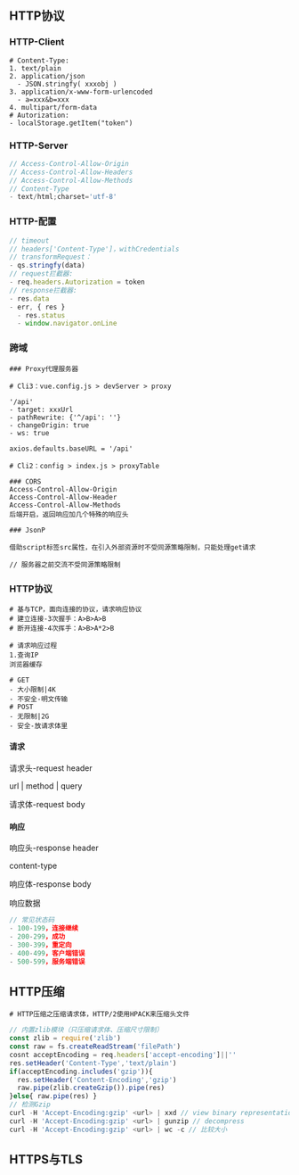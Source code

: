 ## HTTP协议

### HTTP-Client

~~~shell
# Content-Type:
1. text/plain
2. application/json
  - JSON.stringfy( xxxobj )
3. application/x-www-form-urlencoded
  - a=xxx&b=xxx
4. multipart/form-data
# Autorization:
- localStorage.getItem("token")
~~~

### HTTP-Server

~~~js
// Access-Control-Allow-Origin
// Access-Control-Allow-Headers
// Access-Control-Allow-Methods
// Content-Type
- text/html;charset='utf-8'
~~~

### HTTP-配置

~~~js
// timeout
// headers['Content-Type']，withCredentials
// transformRequest：
- qs.stringfy(data)
// request拦截器:
- req.headers.Autorization = token
// response拦截器:
- res.data
- err, { res }
  - res.status
  - window.navigator.onLine
~~~

### 跨域

~~~shell
### Proxy代理服务器

# Cli3：vue.config.js > devServer > proxy

'/api'
- target: xxxUrl
- pathRewrite: {'^/api': ''}
- changeOrigin: true
- ws: true

axios.defaults.baseURL = '/api'

# Cli2：config > index.js > proxyTable
~~~

~~~shell
### CORS
Access-Control-Allow-Origin
Access-Control-Allow-Header
Access-Control-Allow-Methods
后端开启，返回响应加几个特殊的响应头
~~~

~~~shell
### JsonP

借助script标签src属性，在引入外部资源时不受同源策略限制，只能处理get请求
~~~

~~~shell
// 服务器之前交流不受同源策略限制
~~~

### HTTP协议

~~~shell
# 基与TCP，面向连接的协议，请求响应协议
# 建立连接-3次握手：A>B>A>B
# 断开连接-4次挥手：A>B>A*2>B
~~~

~~~shell
# 请求响应过程
1.查询IP
浏览器缓存
~~~

~~~shell
# GET
- 大小限制|4K
- 不安全-明文传输
# POST
- 无限制|2G
- 安全-放请求体里
~~~

#### 请求

请求头-request header

url | method | query

请求体-request body

#### 响应

响应头-response header

content-type

响应体-response body

响应数据

~~~js
// 常见状态码
- 100-199，连接继续
- 200-299，成功
- 300-399，重定向
- 400-499，客户端错误
- 500-599，服务端错误
~~~

## HTTP压缩

```shell
# HTTP压缩之压缩请求体，HTTP/2使用HPACK来压缩头文件
```

``` ts
// 内置zlib模块（只压缩请求体、压缩尺寸限制）
const zlib = require('zlib')
const raw = fs.createReadStream('filePath')
cosnt acceptEncoding = req.headers['accept-encoding']||''
res.setHeader('Content-Type','text/plain')
if(acceptEncoding.includes('gzip')){
  res.setHeader('Content-Encoding','gzip')
  raw.pipe(zlib.createGzip()).pipe(res)
}else{ raw.pipe(res) }
// 检测Gzip
curl -H 'Accept-Encoding:gzip' <url> | xxd // view binary representation
curl -H 'Accept-Encoding:gzip' <url> | gunzip // decompress
curl -H 'Accept-Encoding:gzip' <url> | wc -c // 比较大小
```

## HTTPS与TLS

